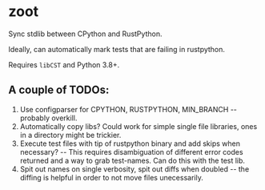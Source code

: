 # zoot

Sync stdlib between CPython and RustPython.

Ideally, can automatically mark tests that are failing in rustpython. 

Requires `libCST` and Python 3.8+.

## A couple of TODOs:

 1. Use configparser for CPYTHON, RUSTPYTHON, MIN_BRANCH -- probably overkill.
 2. Automatically copy libs? Could work for simple single file libraries, ones in a directory might
    be trickier.
 3. Execute test files with tip of rustpython binary and add skips when necessary? -- This requires
    disambiguation of different error codes returned and a way to grab test-names. Can do this with
    the test lib.  
 4. Spit out names on single verbosity, spit out diffs when doubled -- the diffing is helpful in order
    to not move files unecessarily.